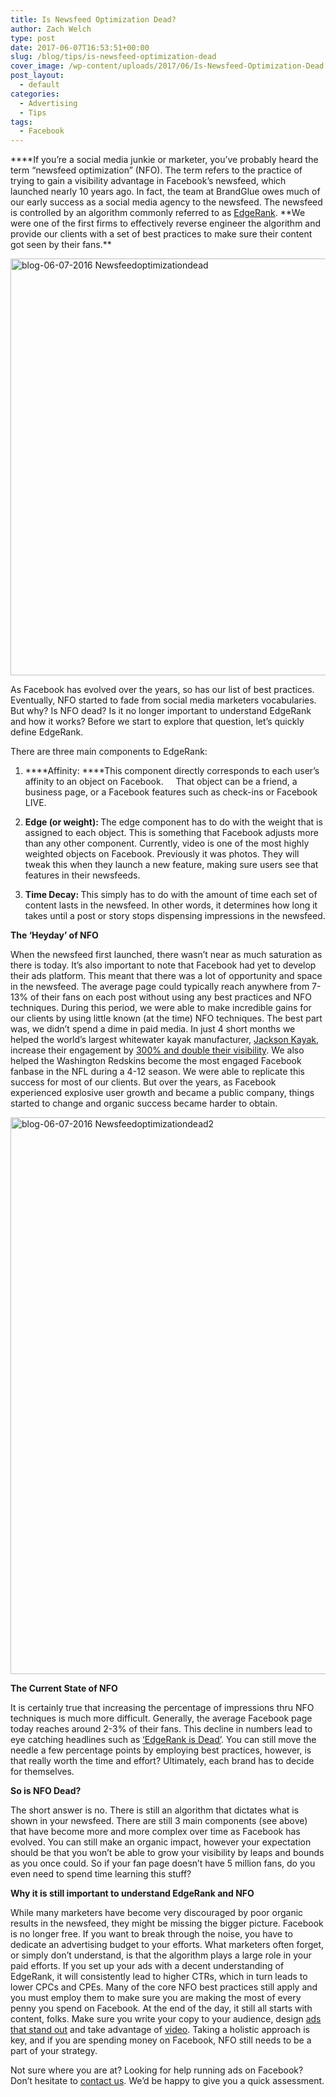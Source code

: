 ```yaml
---
title: Is Newsfeed Optimization Dead?
author: Zach Welch
type: post
date: 2017-06-07T16:53:51+00:00
slug: /blog/tips/is-newsfeed-optimization-dead
cover_image: /wp-content/uploads/2017/06/Is-Newsfeed-Optimization-Dead.png
post_layout:
  - default
categories:
  - Advertising
  - Tips
tags:
  - Facebook
---
```


\***\*<span style="font-weight: 400;">If you’re a social media junkie or marketer, you’ve probably heard the term “newsfeed optimization” (NFO). The term refers to the practice of trying to gain a visibility advantage in Facebook’s newsfeed, which launched nearly 10 years ago. In fact, the team at BrandGlue owes much of our early success as a social media agency to the newsfeed. The newsfeed is controlled by an algorithm commonly referred to as </span>[<span style="font-weight: 400;">EdgeRank</span>][1]<span style="font-weight: 400;">. </span>**We were one of the first firms to effectively reverse engineer the algorithm and provide our clients with a set of best practices to make sure their content got seen by their fans.\*\*

[<img class="alignnone size-full wp-image-961" src="/wp-content/uploads/2016/06/blog-06-07-2016-Newsfeedoptimizationdead.jpg" alt="blog-06-07-2016 Newsfeedoptimizationdead" width="1000" height="667" srcset="/wp-content/uploads/2016/06/blog-06-07-2016-Newsfeedoptimizationdead.jpg 1000w, /wp-content/uploads/2016/06/blog-06-07-2016-Newsfeedoptimizationdead-300x200.jpg 300w, /wp-content/uploads/2016/06/blog-06-07-2016-Newsfeedoptimizationdead-768x512.jpg 768w, /wp-content/uploads/2016/06/blog-06-07-2016-Newsfeedoptimizationdead-180x120.jpg 180w, /wp-content/uploads/2016/06/blog-06-07-2016-Newsfeedoptimizationdead-632x422.jpg 632w" sizes="(max-width: 1000px) 100vw, 1000px" />][2]

<span style="font-weight: 400;">As Facebook has evolved over the years, so has our list of best practices. Eventually, NFO started to fade from social media marketers vocabularies. But why? Is NFO dead? Is it no longer important to understand EdgeRank and how it works? Before we start to explore that question, let’s quickly define EdgeRank. </span>

<span style="font-weight: 400;">There are three main components to EdgeRank:</span>

1. \***\*Affinity: \*\***This component directly corresponds to each user&#8217;s affinity to an object on Facebook.     That object can be a friend, a business page, or a Facebook features such as check-ins or Facebook LIVE.

<ol start="2">
  <li>
    <b> Edge (or weight): </b>The edge component has to do with the weight that is assigned to each object. This is something that Facebook adjusts more than any other component. Currently, video is one of the most highly weighted objects on Facebook. Previously it was photos. They will tweak this when they launch a new feature, making sure users see that features in their newsfeeds.
  </li>
</ol>

<ol start="3">
  <li>
    <b> Time Decay: </b>This simply has to do with the amount of time each set of content lasts in the newsfeed. In other words, it determines how long it takes until a post or story stops dispensing impressions in the newsfeed.
  </li>
</ol>

**The ‘Heyday’ of NFO**

<span style="font-weight: 400;">When the newsfeed first launched, there wasn’t near as much saturation as there is today. It’s also important to note that Facebook had yet to develop their ads platform. This meant that there was a lot of opportunity and space in the newsfeed. The average page could typically reach anywhere from 7-13% of their fans on each post without using any best practices and NFO techniques. During this period, we were able to make incredible gains for our clients by using little known (at the time) NFO techniques. The best part was, we didn’t spend a dime in paid media. In just 4 short months we helped the world&#8217;s largest whitewater kayak manufacturer, </span>[<span style="font-weight: 400;">Jackson Kayak</span>][3]<span style="font-weight: 400;">, increase their engagement by </span>[<span style="font-weight: 400;">300% and double their visibility</span>][4]<span style="font-weight: 400;">. We also helped the Washington Redskins become the most engaged Facebook fanbase in the NFL during a 4-12 season. We were able to replicate this success for most of our clients. But over the years, as Facebook experienced explosive user growth and became a public company, things started to change and organic success became harder to obtain. </span>

[<img class="alignnone size-full wp-image-962" src="/wp-content/uploads/2016/06/blog-06-07-2016-Newsfeedoptimizationdead2.jpg" alt="blog-06-07-2016 Newsfeedoptimizationdead2" width="1193" height="891" srcset="/wp-content/uploads/2016/06/blog-06-07-2016-Newsfeedoptimizationdead2.jpg 1193w, /wp-content/uploads/2016/06/blog-06-07-2016-Newsfeedoptimizationdead2-300x224.jpg 300w, /wp-content/uploads/2016/06/blog-06-07-2016-Newsfeedoptimizationdead2-768x574.jpg 768w, /wp-content/uploads/2016/06/blog-06-07-2016-Newsfeedoptimizationdead2-1024x765.jpg 1024w, /wp-content/uploads/2016/06/blog-06-07-2016-Newsfeedoptimizationdead2-180x134.jpg 180w, /wp-content/uploads/2016/06/blog-06-07-2016-Newsfeedoptimizationdead2-632x472.jpg 632w" sizes="(max-width: 1193px) 100vw, 1193px" />][5]

**The Current State of NFO**

<span style="font-weight: 400;">It is certainly true that increasing the percentage of impressions thru NFO techniques is much more difficult. Generally, the average Facebook page today reaches around 2-3% of their fans. This decline in numbers lead to eye catching headlines such as </span>[<span style="font-weight: 400;">‘EdgeRank is Dead’</span>][6]<span style="font-weight: 400;">. You can still move the needle a few percentage points by employing best practices, however, is that really worth the time and effort? Ultimately, each brand has to decide for themselves. </span>

**So is NFO Dead?**

<span style="font-weight: 400;">The short answer is no. There is still an algorithm that dictates what is shown in your newsfeed. There are still 3 main components (see above) that have become more and more complex over time as Facebook has evolved. You can still make an organic impact, however your expectation should be that you won’t be able to grow your visibility by leaps and bounds as you once could. So if your fan page doesn’t have 5 million fans, do you even need to spend time learning this stuff? </span>

**Why it is still important to understand EdgeRank and NFO**

<span style="font-weight: 400;">While many marketers have become very discouraged by poor organic results in the newsfeed, they might be missing the bigger picture. Facebook is no longer free. If you want to break through the noise, you have to dedicate an advertising budget to your efforts. What marketers often forget, or simply don’t understand, is that the algorithm plays a large role in your paid efforts. If you set up your ads with a decent understanding of EdgeRank, it will consistently lead to higher CTRs, which in turn leads to lower CPCs and CPEs. Many of the core NFO best practices still apply and you must employ them to make sure you are making the most of every penny you spend on Facebook. At the end of the day, it still all starts with content, folks. Make sure you write your copy to your audience, design </span>[<span style="font-weight: 400;">ads that stand out</span>][7] <span style="font-weight: 400;">and take advantage of </span>[<span style="font-weight: 400;">video</span>][8]<span style="font-weight: 400;">. Taking a holistic approach is key, and if you are spending money on Facebook, NFO still needs to be a part of your strategy. </span>

<span style="font-weight: 400;">Not sure where you are at? Looking for help running ads on Facebook? Don’t hesitate to </span>[<span style="font-weight: 400;">contact us</span>][9]<span style="font-weight: 400;">. We’d be happy to give you a quick assessment. </span>

[1]: https://en.wikipedia.org/wiki/EdgeRank
[2]: /wp-content/uploads/2016/06/blog-06-07-2016-Newsfeedoptimizationdead.jpg
[3]: http://jacksonkayak.com/
[4]: http://www.socialmediaexaminer.com/master-facebook-edgerank/
[5]: /wp-content/uploads/2016/06/blog-06-07-2016-Newsfeedoptimizationdead2.jpg
[6]: http://marketingland.com/edgerank-is-dead-facebooks-news-feed-algorithm-now-has-close-to-100k-weight-factors-55908
[7]: /blog/social-media-tips/5-design-must-haves-before-creating-your-social-ad
[8]: /blog/social-media-tips/5-creative-video-ideas-for-social-media
[9]: /free-assessment
